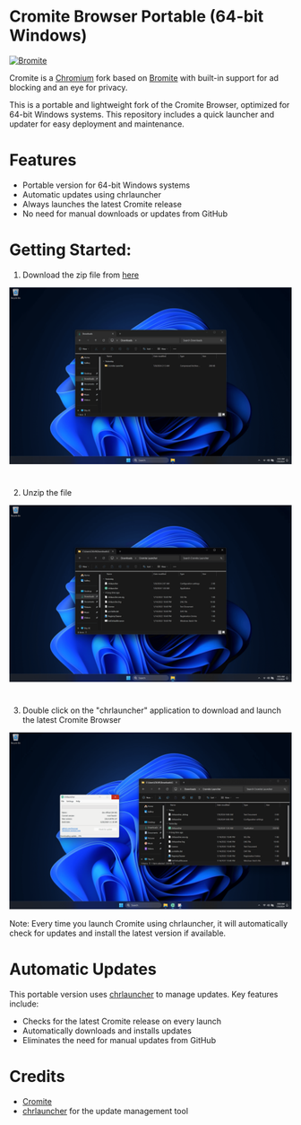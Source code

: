 # Cromite Browser Portable (64-bit Windows)

<a href="https://www.cromite.org">
  <img title="Cromite - take back your browser!" src="https://www.cromite.org/app_icon.png" width="96" alt="Bromite" />
</a>
<br>

Cromite is a [Chromium](https://www.chromium.org/Home) fork based on [Bromite](https://github.com/bromite/bromite) with built-in support for ad blocking and an eye for privacy.

This is a portable and lightweight fork of the Cromite Browser, optimized for 64-bit Windows systems. This repository includes a quick launcher and updater for easy deployment and maintenance.

# Features

- Portable version for 64-bit Windows systems
- Automatic updates using chrlauncher
- Always launches the latest Cromite release
- No need for manual downloads or updates from GitHub

# Getting Started:

1. Download the zip file from [here](https://github.com/KeyStrokeVII/cromite-launcher/releases)

<a href="https://www.cromite.org">
  <img title="Cromite - take back your browser!" src="https://github.com/KeyStrokeVII/cromite-launcher/blob/master/tools/images/img-1.png" alt="Bromite" />
</a>
<br>

# 

2. Unzip the file

<a href="https://www.cromite.org">
  <img title="Cromite - take back your browser!" src="https://github.com/KeyStrokeVII/cromite-launcher/blob/master/tools/images/img-2.png" alt="Bromite" />
</a>
<br>

# 

3. Double click on the "chrlauncher" application to download and launch the latest Cromite Browser

<a href="https://www.cromite.org">
  <img title="Cromite - take back your browser!" src="https://github.com/KeyStrokeVII/cromite-launcher/blob/master/tools/images/img-3.png" alt="Bromite" />
</a>
<br>

Note: Every time you launch Cromite using chrlauncher, it will automatically check for updates and install the latest version if available.

# Automatic Updates

This portable version uses [chrlauncher](https://github.com/henrypp/chrlauncher) to manage updates. Key features include:

- Checks for the latest Cromite release on every launch
- Automatically downloads and installs updates
- Eliminates the need for manual updates from GitHub

# Credits

* [Cromite](https://github.com/uazo/cromite)
* [chrlauncher](https://github.com/henrypp/chrlauncher) for the update management tool

